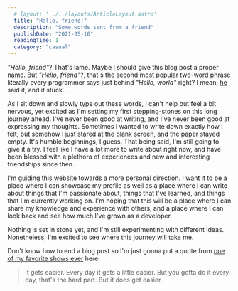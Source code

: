 ```yaml
---
  # layout: '../../layouts/ArticleLayout.astro'
  title: "Hello, friend!"
  description: "Some words sent from a friend"
  publishDate: "2021-05-16"
  readingTime: 1
  category: "casual"
---
```


*"Hello, friend"*? That's lame. Maybe I should give this blog post a proper name. But *"Hello, friend"*?, that's the second most popular two-word phrase literally every programmer says just behind *"Hello, world"* right? I mean, [he](https://en.wikipedia.org/wiki/Mr._Robot) said it, and it stuck...

As I sit down and slowly type out these words, I can't help but feel a bit nervous, yet excited as I'm setting my first stepping-stones on this long journey ahead. I've never been good at writing, and I've never been good at expressing my thoughts. Sometimes I wanted to write down exactly how I felt, but somehow I just stared at the blank screen, and the paper stayed empty. It's humble beginnings, I guess. That being said, I'm still going to give it a try. I feel like I have a lot more to write about right now, and have been blessed with a plethora of experiences and new and interesting friendships since then.

I'm guiding this website towards a more personal direction. I want it to be a place where I can showcase my profile as well as a place where I can write about things that I'm passionate about, things that I've learned, and things that I'm currently working on. I'm hoping that this will be a place where I can share my knowledge and experience with others, and a place where I can look back and see how much I've grown as a developer.

Nothing is set in stone yet, and I'm still experimenting with different ideas. Nonetheless, I'm excited to see where this journey will take me.

Don't know how to end a blog post so I'm just gonna put a quote from [one of my favorite shows ever](https://en.wikipedia.org/wiki/BoJack_Horseman) here:

> It gets easier. Every day it gets a little easier. But you gotta do it every day, that's the hard part. But it does get easier.

